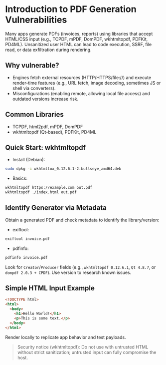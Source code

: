 # Introduction to PDF Generation Vulnerabilities

Many apps generate PDFs (invoices, reports) using libraries that accept HTML/CSS input (e.g., TCPDF, mPDF, DomPDF, wkhtmltopdf, PDFKit, PD4ML). Unsanitized user HTML can lead to code execution, SSRF, file read, or data exfiltration during rendering.

## Why vulnerable?

- Engines fetch external resources (HTTP/HTTPS/file://) and execute render-time features (e.g., URL fetch, image decoding, sometimes JS or shell via converters).
- Misconfigurations (enabling remote, allowing local file access) and outdated versions increase risk.

## Common Libraries

- TCPDF, html2pdf, mPDF, DomPDF
- wkhtmltopdf (Qt-based), PDFKit, PD4ML

## Quick Start: wkhtmltopdf

- Install (Debian):

```bash
sudo dpkg -i wkhtmltox_0.12.6.1-2.bullseye_amd64.deb
```

- Basics:

```bash
wkhtmltopdf https://example.com out.pdf
wkhtmltopdf ./index.html out.pdf
```

## Identify Generator via Metadata

Obtain a generated PDF and check metadata to identify the library/version:

- exiftool:

```bash
exiftool invoice.pdf
```

- pdfinfo:

```bash
pdfinfo invoice.pdf
```

Look for `Creator`/`Producer` fields (e.g., `wkhtmltopdf 0.12.6.1`, `Qt 4.8.7`, or `dompdf 2.0.3 + CPDF`). Use version to research known issues.

## Simple HTML Input Example

```html
<!DOCTYPE html>
<html>
  <body>
    <h1>Hello World!</h1>
    <p>This is some text.</p>
  </body>
</html>
```

Render locally to replicate app behavior and test payloads.

> Security notice (wkhtmltopdf): Do not use with untrusted HTML without strict sanitization; untrusted input can fully compromise the host.
